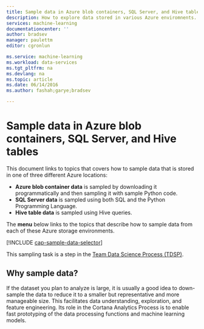 ```yaml
---
title: Sample data in Azure blob containers, SQL Server, and Hive tables | Microsoft Azure
description: How to explore data stored in various Azure enviromnents.
services: machine-learning
documentationcenter: ''
author: bradsev
manager: paulettm
editor: cgronlun

ms.service: machine-learning
ms.workload: data-services
ms.tgt_pltfrm: na
ms.devlang: na
ms.topic: article
ms.date: 06/14/2016
ms.author: fashah;garye;bradsev

---
```

# <a name="heading"></a>Sample data in Azure blob containers, SQL Server, and Hive tables
This document links to topics that covers how to sample data that is stored in one of three different Azure locations:

* **Azure blob container data** is sampled by downloading it programmatically and then sampling it with sample Python code.
* **SQL Server data** is sampled using both SQL and the Python Programming Language. 
* **Hive table data** is sampled using Hive queries.

The **menu** below links to the topics that describe how to sample data from each of these Azure storage environments. 

[!INCLUDE [cap-sample-data-selector](../../includes/cap-sample-data-selector.md)]

This sampling task is a step in the [Team Data Science Process (TDSP)](https://azure.microsoft.com/documentation/learning-paths/cortana-analytics-process/).

## Why sample data?
If the dataset you plan to analyze is large, it is usually a good idea to down-sample the data to reduce it to a smaller but representative and more manageable size. This facilitates data understanding, exploration, and feature engineering. Its role in the Cortana Analytics Process is to enable fast prototyping of the data processing functions and machine learning models.

